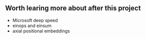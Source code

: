 ## Worth learing more about after this project

- Microsoft deep speed
- einops and einsum
- axial positional embeddings
